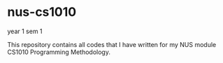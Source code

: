 # nus-cs1010
year 1 sem 1 

This repository contains all codes that I have written for my NUS module CS1010 Programming Methodology.
